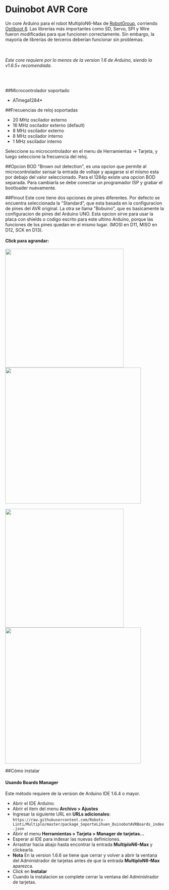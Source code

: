 # Duinobot AVR Core

Un core Arduino para el robot MultiploN6-Max de [RobotGroup](www.robotgroup.com.ar), corriendo [Optiboot 6](https://github.com/Optiboot/optiboot). Las librerías más importantes como SD, Servo, SPI y Wire fueron modificadas para que funcionen correctamente. Sin embargo, la mayoría de librerías de terceros deberían funcionar sin problemas.

<br/> <br/>
_Este core requiere por lo menos de la version 1.6 de Arduino, siendo la v1.6.5+ recomendada._
<br/>

<br/> <br/>

##Microcontrolador soportado
* ATmega1284*

##Frecuencias de reloj soportadas
* 20 MHz oscilador externo
* 16 MHz oscilador externo (default)
* 8 MHz oscilador externo
* 8 MHz oscilador interno
* 1 MHz oscilador interno

Seleccione su microcontrolador en el menu de Herramientas -> Tarjeta, y luego seleccione la frecuencia del reloj.

##Opcion BOD
"Brown out detection", es una opcion que permite al microcontrolador sensar la entrada de voltaje y apagarse si el mismo esta por debajo del valor seleccionado. Para el 1284p existe una opcion BOD separada. Para cambiarla se debe conectar un programador ISP y grabar el bootloader nuevamente.

##Pinout
Este core tiene dos opciones de pines diferentes. Por defecto se encuentra seleccionada la "Standard", que esta basada en la configuracion de pines del AVR original. La otra se llama "Bobuino", que es basicamente la configuracion de pines del Arduino UNO. Esta opcion sirve para usar la placa con shields o codigo escrito para este ultimo Arduino, porque las funciones de los pines quedan en el mismo lugar. (MOSI en D11, MISO en D12, SCK en D13).</br> </br>
<b>Click para agrandar:</b>
</br> </br>
<img src="http://i.imgur.com/hZGMRwH.png" width="375"> <img src="http://i.imgur.com/9cpfTGl.png" width="430">
</br> </br>
<img src="http://i.imgur.com/PF1HWho.png" width="375"> <img src="http://i.imgur.com/fHC5LQK.png" width="430">

##Cómo instalar
#### Usando Boards Manager
Este método requiere de la version de Arduino IDE 1.6.4 o mayor.
* Abrir el IDE Arduino.
* Abrir el item del menu **Archivo > Ajustes**
* Ingresar la siguiente URL en **URLs adicionales**:
`https://raw.githubusercontent.com/Robots-Linti/Multiplo/master/package_SoporteLihuen_DuinobotAVRBoards_index.json`
* Abrir el menu **Herramientas > Tarjeta > Manager de tarjetas...**
* Esperar al IDE para indexar las nuevas definiciones.
* Arrastrar hacia abajo hasta encontrar la entrada **MultiploN6-Max** y clickearla.
* **Nota** En la version 1.6.6 se tiene que cerrar y volver a abrir la ventana del Administrador de tarjetas antes de que la entrada **MultiploN6-Max** aparezca.
* Click en **Instalar**
* Cuando la instalacion se complete cerrar la ventana del Administrador de tarjetas.
